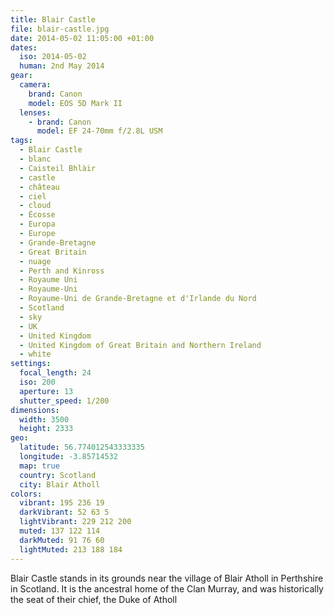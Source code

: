 ```yaml
---
title: Blair Castle
file: blair-castle.jpg
date: 2014-05-02 11:05:00 +01:00
dates:
  iso: 2014-05-02
  human: 2nd May 2014
gear:
  camera:
    brand: Canon
    model: EOS 5D Mark II
  lenses:
    - brand: Canon
      model: EF 24-70mm f/2.8L USM
tags:
  - Blair Castle
  - blanc
  - Caisteil Bhlàir
  - castle
  - château
  - ciel
  - cloud
  - Écosse
  - Europa
  - Europe
  - Grande-Bretagne
  - Great Britain
  - nuage
  - Perth and Kinross
  - Royaume Uni
  - Royaume-Uni
  - Royaume-Uni de Grande-Bretagne et d'Irlande du Nord
  - Scotland
  - sky
  - UK
  - United Kingdom
  - United Kingdom of Great Britain and Northern Ireland
  - white
settings:
  focal_length: 24
  iso: 200
  aperture: 13
  shutter_speed: 1/200
dimensions:
  width: 3500
  height: 2333
geo:
  latitude: 56.774012543333335
  longitude: -3.85714532
  map: true
  country: Scotland
  city: Blair Atholl
colors:
  vibrant: 195 236 19
  darkVibrant: 52 63 5
  lightVibrant: 229 212 200
  muted: 137 122 114
  darkMuted: 91 76 60
  lightMuted: 213 188 184
---
```


Blair Castle stands in its grounds near the village of Blair Atholl in Perthshire in Scotland. It is the ancestral home of the Clan Murray, and was historically the seat of their chief, the Duke of Atholl
